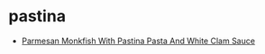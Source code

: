 # pastina

 * [Parmesan Monkfish With Pastina Pasta And White Clam Sauce](index/p/parmesan-monkfish-with-pastina-pasta-and-white-clam-sauce-235883.json)
